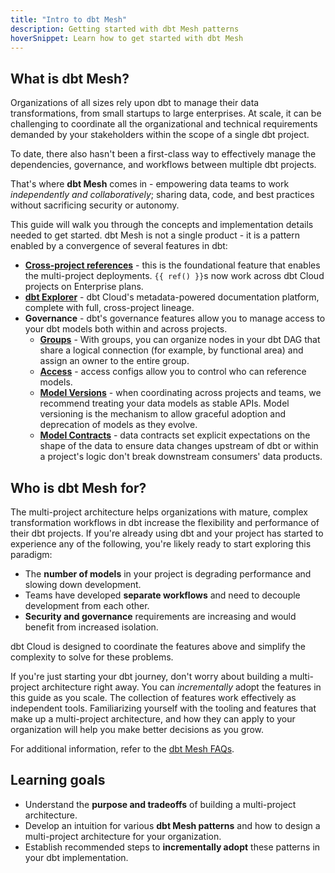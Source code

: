 ```yaml
---
title: "Intro to dbt Mesh"
description: Getting started with dbt Mesh patterns
hoverSnippet: Learn how to get started with dbt Mesh
---
```


## What is dbt Mesh?

Organizations of all sizes rely upon dbt to manage their data transformations, from small startups to large enterprises. At scale, it can be challenging to coordinate all the organizational and technical requirements demanded by your stakeholders within the scope of a single dbt project.

To date, there also hasn't been a first-class way to effectively manage the dependencies, governance, and workflows between multiple dbt projects. 

That's where **dbt Mesh** comes in - empowering data teams to work *independently and collaboratively*; sharing data, code, and best practices without sacrificing security or autonomy. 

This guide will walk you through the concepts and implementation details needed to get started. dbt Mesh is not a single product - it is a pattern enabled by a convergence of several features in dbt:

- **[Cross-project references](/docs/collaborate/govern/project-dependencies#how-to-write-cross-project-ref)** - this is the foundational feature that enables the multi-project deployments. `{{ ref() }}`s now work across dbt Cloud projects on Enterprise plans.
- **[dbt Explorer](/docs/collaborate/explore-projects)** - dbt Cloud's metadata-powered documentation platform, complete with full, cross-project lineage.
- **Governance** - dbt's governance features allow you to manage access to your dbt models both within and across projects.
  - **[Groups](/docs/collaborate/govern/model-access#groups)** - With groups, you can organize nodes in your dbt DAG that share a logical connection (for example, by functional area) and assign an owner to the entire group.
  - **[Access](/docs/collaborate/govern/model-access#access-modifiers)** - access configs allow you to control who can reference models.
  - **[Model Versions](/docs/collaborate/govern/model-versions)** - when coordinating across projects and teams, we recommend treating your data models as stable APIs. Model versioning is the mechanism to allow graceful adoption and deprecation of models as they evolve.
  - **[Model Contracts](/docs/collaborate/govern/model-contracts)** - data contracts set explicit expectations on the shape of the data to ensure data changes upstream of dbt or within a project's logic don't break downstream consumers' data products.

## Who is dbt Mesh for?

The multi-project architecture helps organizations with mature, complex transformation workflows in dbt increase the flexibility and performance of their dbt projects. If you're already using dbt and your project has started to experience any of the following, you're likely ready to start exploring this paradigm:

- The **number of models** in your project is degrading performance and slowing down development.
- Teams have developed **separate workflows** and need to decouple development from each other.
- **Security and governance** requirements are increasing and would benefit from increased isolation.

dbt Cloud is designed to coordinate the features above and simplify the complexity to solve for these problems.

If you're just starting your dbt journey, don't worry about building a multi-project architecture right away. You can _incrementally_ adopt the features in this guide as you scale. The collection of features work effectively as independent tools. Familiarizing yourself with the tooling and features that make up a multi-project architecture, and how they can apply to your organization will help you make better decisions as you grow.

For additional information, refer to the [dbt Mesh FAQs](/best-practices/how-we-mesh/mesh-4-faqs).

## Learning goals

- Understand the **purpose and tradeoffs** of building a multi-project architecture.
- Develop an intuition for various **dbt Mesh patterns** and how to design a multi-project architecture for your organization.
- Establish recommended steps to **incrementally adopt** these patterns in your dbt implementation.
